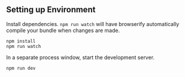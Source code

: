 ## Setting up Environment

Install dependencies. `npm run watch` will have browserify automatically compile your bundle when changes are made.
```
npm install
npm run watch
```
In a separate process window, start the development server.
```
npm run dev
```

